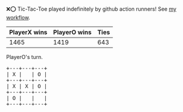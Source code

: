 :x::o: Tic-Tac-Toe played indefinitely by github action runners! See [my workflow](.github/workflows/play.yaml).

|PlayerX wins|PlayerO wins|Ties|
|-|-|-|
|1465|1419|643|

PlayerO's turn.

<pre>
+---+---+---+
| X |   | O |
+---+---+---+
| X | X | O |
+---+---+---+
| O |   |   |
+---+---+---+
</pre>